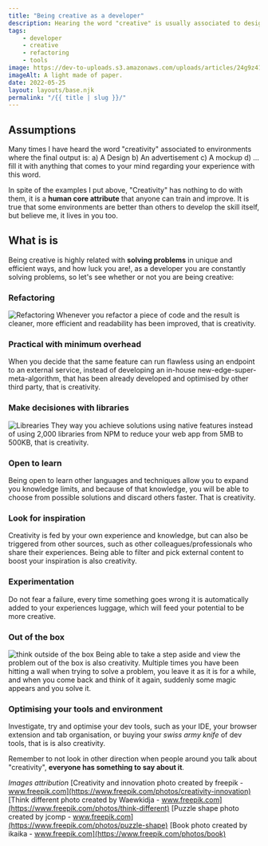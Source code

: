 ```yaml
---
title: "Being creative as a developer"
description: Hearing the word "creative" is usually associated to design environments, but being creative is not limited to a specific context thus everyone can be creative in their own personal an profesional life.
tags:
    - developer
    - creative
    - refactoring
    - tools
image: https://dev-to-uploads.s3.amazonaws.com/uploads/articles/24g9z41m7i9y19k7byt3.jpg
imageAlt: A light made of paper.
date: 2022-05-25
layout: layouts/base.njk
permalink: "/{{ title | slug }}/"
---
```



## Assumptions

Many times I have heard the word "creativity" associated to environments where the final output is:
a) A Design
b) An advertisement
c) A mockup
d) ... fill it with anything that comes to your mind regarding your experience with this word.

In spite of the examples I put above, "Creativity" has nothing to do with them, it is a **human core attribute** that anyone can train and improve. It is true that some environments are better than others to develop the skill itself, but believe me, it lives in you too.

## What is is

Being creative is highly related with **solving problems** in unique and efficient ways, and how luck you are!, as a developer you are constantly solving problems, so let's see whether or not you are being creative:

### Refactoring
![Refactoring](https://dev-to-uploads.s3.amazonaws.com/uploads/articles/4fubcxd21lg5fr4bvvas.jpg)
Whenever you refactor a piece of code and the result is cleaner, more efficient and readability has been improved, that is creativity.

### Practical with minimum overhead

When you decide that the same feature can run flawless using an endpoint to an external service, instead of developing an in-house  new-edge-super-meta-algorithm, that has been already developed and optimised by other third party, that is creativity.

### Make decisiones with libraries
![Librearies](https://dev-to-uploads.s3.amazonaws.com/uploads/articles/ttuzt48i0dp6j03obe4r.png)
They way you achieve solutions using native features instead of using 2,000 libraries from NPM to reduce your web app from 5MB to 500KB, that is creativity.

### Open to learn

Being open to learn other languages and techniques allow you to expand you knowledge limits, and because of that knowledge, you will be able to choose from possible solutions and discard others faster. That is creativity.

### Look for inspiration

Creativity is fed by your own experience and knowledge, but can also be triggered from other sources, such as other colleagues/professionals who share their experiences. Being able to filter and pick external content to boost your inspiration is also creativity.

### Experimentation

Do not fear a failure, every time something goes wrong it is automatically added to your experiences luggage, which will feed your potential to be more creative.

### Out of the box
![think outside of the box](https://dev-to-uploads.s3.amazonaws.com/uploads/articles/t8nkunyjqbruglnd7mpm.jpg)
Being able to take a step aside and view the problem out of the box is also creativity. Multiple times you have been hitting a wall when trying to solve a problem, you leave it as it is for a while, and when you come back and think of it again, suddenly some magic appears and you solve it.

### Optimising your tools and environment

Investigate, try and optimise your dev tools, such as your IDE, your browser extension and tab organisation, or buying your _swiss army knife_ of dev tools, that is is also creativity.

Remember to not look in other direction when people around you talk about "creativity", **everyone has something to say about it**.

_Images attribution_
[Creativity and innovation photo created by freepik - www.freepik.com](https://www.freepik.com/photos/creativity-innovation)
[Think different photo created by Waewkidja - www.freepik.com](https://www.freepik.com/photos/think-different)
[Puzzle shape photo created by jcomp - www.freepik.com](https://www.freepik.com/photos/puzzle-shape)
[Book photo created by ikaika - www.freepik.com](https://www.freepik.com/photos/book)
